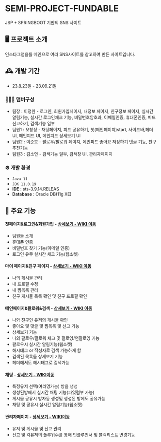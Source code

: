 # SEMI-PROJECT-FUNDABLE
JSP + SPRINGBOOT 기반의 SNS 사이트

## 🖥️ 프로젝트 소개
인스타그램을를 메인으로 여러 SNS사이트를 참고하여 만든 사이트입니다.
<br>

## 🕰️ 개발 기간
* 23.8.23일 - 23.09.21일

### 🧑‍🤝‍🧑 맴버구성
 - 팀장  : 이정완 - 로그인, 회원가입페이지, 내정보 페이지, 친구정보 페이지, 실시간 알림기능, 실시간 로그인체크 기능, 비밀번호암호과, 이메일인증, 휴대폰인증, 피드 신고하기, 검색기능 일부
 - 팀원1 : 오창정 - 채팅페이지, 피드 공유하기, 첫(메인페이지)start, 사이드바,헤더 UI, 메인피드 UI, 메인피드 상세보기 UI
 - 팀원2 : 이준호 - 팔로우/팔로워 페이지, 메인피드 좋아요 저장하기 댓글 기능, 친구추천기능
 - 팀원3 : 김소연 - 검색기능 일부, 검색창 UI, 관리자페이지
 

### ⚙️ 개발 환경
- `Java 11`
- `JDK 11.0.19`
- **IDE** : sts-3.9.14.RELEAS
- **Database** : Oracle DB(11g XE)

## 📌 주요 기능
#### 첫페이지&로그인&회원가입 - <a href="" >상세보기 - WIKI 이동</a>
- 팀원들 소개
- 휴대폰 인증
- 비밀번호 찾기 기능(이메일 인증)
- 로그인 유무 실시간 체크 기능(웹소켓)

#### 마이 페이지&친구 페이지 - <a href="" >상세보기 - WIKI 이동</a>
- 나의 게시물 관리
- 내 프로필 수정
- 내 찜목록 관리
- 친구 게시물 목록 확인 및 친구 프로필 확인

#### 메인페이지&팔로워&검색 - <a href="" >상세보기 - WIKI 이동</a>
- 나와 친구인 유저의 게시물 확인
- 좋아요 및 댓글 및 찜목록 및 신고 기능
- 상세보기 기능
- 나의 팔로우/팔로워  체크 및 팔로잉/언팔로잉 기능
- 팔로우시 실시간 알림기능(웹소켓)
- 해시태그 or 작성자로 검색 가능하게 함
- 검색된 목록들 상세보기 기능
- 헤더에서도 해시태그로 검색가능

#### 채팅 - <a href="" >상세보기 - WIKI이동</a>
- 특정유저 선택(여러명가능) 방을 생성
- 생성된방에서 실시간 채팅 기능(파잋럼부 가능)
- 게시물 공유시 방자동 생성및 생성된 방에도 공유가능
- 채팅 및 공유시 실시간 알림기능(웹소켓)

#### 관리자페이지 - <a href="" >상세보기 - WIKI이동</a>
- 유저 및 게시물 및 신고 관리
- 신고 및 각유저의 폴루워수를 통해 인플루언서 및 블랙리스트 변경기능

